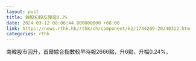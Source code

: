 ```yaml
---
layout: post
title: 韓股初段反彈逾0.2%
date: 2024-03-12 08:06:44.000000000 +08:00
link: https://news.rthk.hk/rthk/ch/component/k2/1744209-20240312.htm
categories: rthk
---
```


南韓股市回升，首爾綜合指數較早時報2666點，升6點，升幅0.24%。
